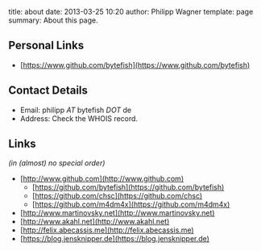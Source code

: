 title: about
date: 2013-03-25 10:20
author: Philipp Wagner
template: page
summary: About this page.

## Personal Links ##

* [https://www.github.com/bytefish](https://www.github.com/bytefish)

## Contact Details ##

* Email: philipp *AT* bytefish *DOT* de
* Address: Check the WHOIS record.

## Links ##

*(in (almost) no special order)*

* [http://www.github.com](http://www.github.com)
    * [https://github.com/bytefish](https://github.com/bytefish)    
    * [https://github.com/chsc](https://github.com/chsc)
    * [https://github.com/m4dm4x](https://github.com/m4dm4x)
* [http://www.martinovsky.net](http://www.martinovsky.net)
* [http://www.akahl.net](http://www.akahl.net)
* [http://felix.abecassis.me](http://felix.abecassis.me)
* [https://blog.jensknipper.de](https://blog.jensknipper.de)
